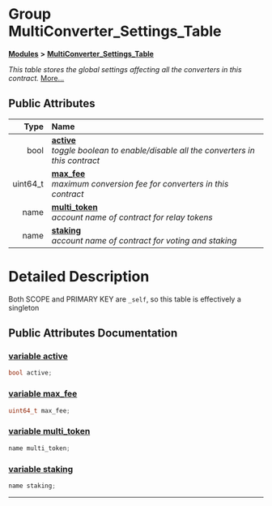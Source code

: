 
# Group MultiConverter\_Settings\_Table


[**Modules**](modules.md)
 **>** [**MultiConverter\_Settings\_Table**](group___multi_converter___settings___table.md)



_This table stores the global settings affecting all the converters in this contract._ [More...](#detailed-description)














## Public Attributes

| Type | Name |
| ---: | :--- |
|  bool | [**active**](group___multi_converter___settings___table.md#variable-active)  <br>_toggle boolean to enable/disable all the converters in this contract_  |
|  uint64\_t | [**max\_fee**](group___multi_converter___settings___table.md#variable-max-fee)  <br>_maximum conversion fee for converters in this contract_  |
|  name | [**multi\_token**](group___multi_converter___settings___table.md#variable-multi-token)  <br>_account name of contract for relay tokens_  |
|  name | [**staking**](group___multi_converter___settings___table.md#variable-staking)  <br>_account name of contract for voting and staking_  |










# Detailed Description


Both SCOPE and PRIMARY KEY are `_self`, so this table is effectively a singleton 

    
## Public Attributes Documentation


### <a href="#variable-active" id="variable-active">variable active </a>


```cpp
bool active;
```



### <a href="#variable-max-fee" id="variable-max-fee">variable max\_fee </a>


```cpp
uint64_t max_fee;
```



### <a href="#variable-multi-token" id="variable-multi-token">variable multi\_token </a>


```cpp
name multi_token;
```



### <a href="#variable-staking" id="variable-staking">variable staking </a>


```cpp
name staking;
```



------------------------------
